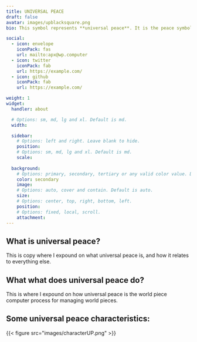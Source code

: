 ```yaml
---
title: UNIVERSAL PEACE
draft: false
avatar: images/upblacksquare.png
bio: This symbol represents **universal peace**. It is the peace symbol with a capital 'U' for universal overlayed. This symbol is trademarked, but not registered.

social:
  - icon: envelope
    iconPack: fas
    url: mailto:apx@wp.computer
  - icon: twitter
    iconPack: fab
    url: https://example.com/
  - icon: github
    iconPack: fab
    url: https://example.com/

weight: 1
widget:
  handler: about

  # Options: sm, md, lg and xl. Default is md.
  width:

  sidebar:
    # Options: left and right. Leave blank to hide.
    position:
    # Options: sm, md, lg and xl. Default is md.
    scale:
  
  background:
    # Options: primary, secondary, tertiary or any valid color value. Default is primary.
    color: secondary
    image:
    # Options: auto, cover and contain. Default is auto.
    size:
    # Options: center, top, right, bottom, left.
    position:
    # Options: fixed, local, scroll.
    attachment: 
---
```


## What is universal peace?

This is copy where I expound on what universal peace is, and how it relates to everything else.

## What what does universal peace do? 

This is where I expound on how universal peace is the world piece computer process for managing world pieces.
## Some universal peace characteristics:

{{< figure src="images/characterUP.png" >}}
